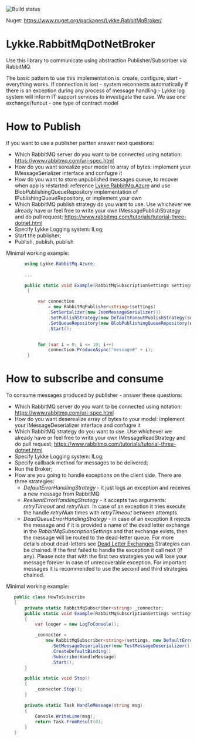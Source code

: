 ![Build status](http://teamcity.lykkex.net/app/rest/builds/aggregated/strob:(buildType:(project:(id:CommonLibraries_LykkeRabbitMqBroker)))/statusIcon.svg)

Nuget: https://www.nuget.org/packages/Lykke.RabbitMqBroker/


# Lykke.RabbitMqDotNetBroker

Use this library to communicate using abstraction Publisher/Subscriber via RabbitMQ.

The basic pattern to use this implementation is: create, configure, start - everything works. 
If connection is lost - system reconnects automatically
If there is an exception during any process of message handling - Lykke log system will inform IT support services to investigate the case.
We use one exchange/funout - one type of contract model

# How to Publish 

If you want to use a publisher partten answer next questions:
 - Which RabbitMQ server do you want to be connected using notation: https://www.rabbitmq.com/uri-spec.html 
 - How do you want serealize your model to array of bytes: implement your IMessageSerializer<TModel> interface and confugre it
 - How do you want to store unpublished messages queue, to recover when app is restarted: reference [Lykke.RabbitMq.Azure](https://www.nuget.org/packages/Lykke.RabbitMq.Azure) and use BlobPublishingQueueRepository implementation of IPublishingQueueRepository, or implement your own
 - Which RabbitMQ publish strategy do you want to use. Use whichever we already have or feel free to write your own IMessagePublishStrategy and do pull request; https://www.rabbitmq.com/tutorials/tutorial-three-dotnet.html
 - Specify Lykke Logging system: ILog;
 - Start the publisher;
 - Publish, publish, publish
 
 
 Minimal working example:
```csharp
       using Lykke.RabbitMq.Azure;
       
       ...

       public static void Example(RabbitMqSubscriptionSettings settings)
        {

            var connection
                = new RabbitMqPublisher<string>(settings)
                .SetSerializer(new JsonMessageSerializer())
                .SetPublishStrategy(new DefaultFanoutPublishStrategy(settings))
                .SetQueueRepository(new BlobPublishingQueueRepository(new AzureBlobStorage(ConnectionString)))
                .Start();


            for (var i = 0; i <= 10; i++)
                connection.ProduceAsync("message#" + i);
        }
```

# How to subscribe and consume

To consume messages produced by publisher - answer these questions:

 - Which RabbitMQ server do you want to be connected using notation: https://www.rabbitmq.com/uri-spec.html 
 - How do you want deserealize array of bytes to your model: implement your IMessageDeserializer<TModel> interface and confugre it
 - Which RabbitMQ strategy do you want to use. Use whichever we already have or feel free to write your own IMessageReadStrategy and do pull request; https://www.rabbitmq.com/tutorials/tutorial-three-dotnet.html
 - Specify Lykke Logging system: ILog;
 - Specify callback method for messages to be delivered;
 - Run the Broker;
 - How are you going to handle exceptions on the client side. There are three strategies:
	 - *DefaultErrorHandlingStrategy* - it just logs an exception and receives a new message from RabbitMQ
	 - *ResilientErrorHandlingStrategy* - it accepts two arguments: *retryTimeout* and *retryNum*. In case of an exception it tries execute the handle *retryNum* times with *retryTimeout* between attempts. 
	 - *DeadQueueErrorHandlingStrategy* - in case of an exception it rejects the message and if it is provided a name of the dead letter exchange in the *RabbitMqSubscriptionSettings*  and that exchange exists, then the message will be routed to the dead-letter queue. For more details about dead-letters see [Dead Letter Exchanges](https://www.rabbitmq.com/dlx.html)
Strategies can be chained. If the first failed to handle the exception it call next (if any). Please note that with the first two strategies you will lose your message forever in case of unrecoverable exception. For important messages it is recommended to use the second and third strategies chained.
   
 Minimal working example:
 ```csharp
    public class HowToSubscribe
    {
        private static RabbitMqSubscriber<string> _connector;
        public static void Example(RabbitMqSubscriptionSettings settings)
        {
            var looger = new LogToConsole();

            _connector =
                new RabbitMqSubscriber<string>(settings, new DefaultErrorHandlingStrategy(looger, settings))
                  .SetMessageDeserializer(new TestMessageDeserializer())
                  .CreateDefaultBinding()
                  .Subscribe(HandleMessage)
                  .Start();
        }

        public static void Stop()
        {
            _connector.Stop();
        }

        private static Task HandleMessage(string msg)
        {
            Console.WriteLine(msg);
            return Task.FromResult(0);
        }
    }
```
